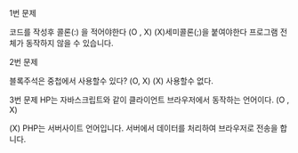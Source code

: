 1번 문제

코드를 작성후 콜론(:) 을 적어야한다 (O , X)
(X)세미콜론(;)을 붙여야한다 프로그램 전체가 동작하지 않을 수 있습니다.

2번 문제

블록주석은 중첩에서 사용할수 있다? (O, X)
(X) 사용할수 없다.

3번 문제
HP는 자바스크립트와 같이 클라이언트 브라우저에서 동작하는 언어이다. (O , X)

(Ⅹ) PHP는 서버사이트 언어입니다. 서버에서 데이터를 처리하여 브라우저로 전송을 합니다.